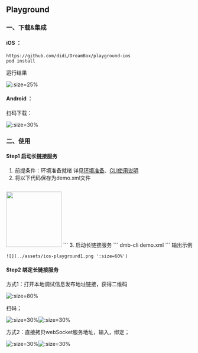 ## Playground


### 一、下载&集成

#### iOS ：

````
https://github.com/didi/DreamBox/playground-ios
pod install
````
运行结果

![](../assets/ios-playground2.png ':size=25%')


#### Android ：

扫码下载：

![](../assets/playgroundv2.png ':size=30%')


### 二、使用
#### Step1 启动长链接服务

1. 前提条件：环境准备就绪 详见[环境准备](environment.md)、[CLI使用说明](cli.md)
2. 将以下代码保存为demo.xml文件
    ```xml
<dbl xmlns:xsi="http://www.w3.org/2001/XMLSchema-instance">
    <meta hello_text="Hello DreamBox!" right_btn_visible="false" img_src="https://images.unsplash.com/photo-1593642531955-b62e17bdaa9c?ixlib=rb-1.2.1&ixid=eyJhcHBfaWQiOjEyMDd9&auto=format&fit=crop&w=1650&q=80" />
    <layout type="yoga" height="fill" width="fill" >
        <text id="tv1" src="${hello_text}"/>
        <text id="tv2" src="ToBottom of Hello text" marginTop="33dp"/>
        <text src="Center Text" positionType="absolute" positionTop="50%" marginBottom="10dp" />
        <image src="${img_src}" positionType="absolute" positionLeft="0dp" positionBottom="0dp" width="150dp" height="150dp"/>
    </layout>
</dbl>
    ```
3. 启动长链接服务
    ```
    dmb-cli demo.xml
    ```
输出示例

    ![](../assets/ios-playground1.png ':size=60%')

#### Step2 绑定长链接服务

方式1：打开本地调试信息发布地址链接，获得二维码

![](../assets/ios-playground4.png ':size=80%')

扫码；

![](../assets/ios-playground5.png ':size=30%')![](../assets/ios-playground6.png ':size=30%')

方式2：直接拷贝webSocket服务地址，输入，绑定；

![](../assets/ios-playground3.png ':size=30%')![](../assets/ios-playground6.png ':size=30%')